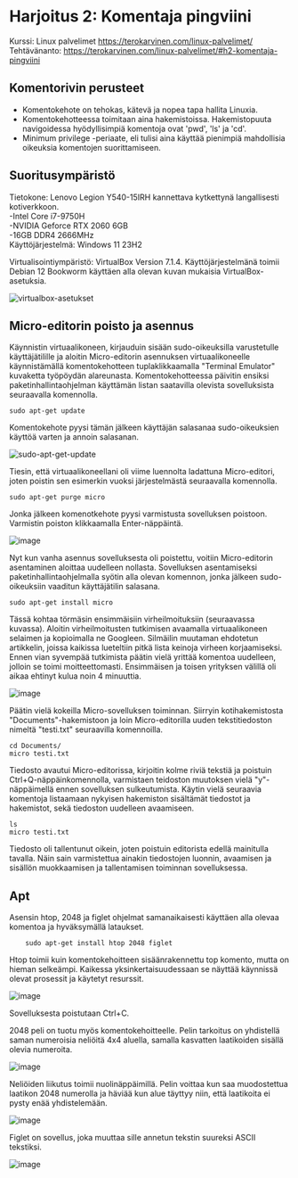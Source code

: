 # Harjoitus 2: Komentaja pingviini
Kurssi: Linux palvelimet https://terokarvinen.com/linux-palvelimet/ \
Tehtävänanto: https://terokarvinen.com/linux-palvelimet/#h2-komentaja-pingviini

## Komentorivin perusteet
- Komentokehote on tehokas, kätevä ja nopea tapa hallita Linuxia.
- Komentokehotteessa toimitaan aina hakemistoissa. Hakemistopuuta navigoidessa hyödyllisimpiä komentoja ovat 'pwd', 'ls' ja 'cd'.
- Minimum privilege -periaate, eli tulisi aina käyttää pienimpiä mahdollisia oikeuksia komentojen suorittamiseen.

## Suoritusympäristö
Tietokone: Lenovo Legion Y540-15IRH kannettava kytkettynä langallisesti kotiverkkoon.\
-Intel Core i7-9750H\
-NVIDIA Geforce RTX 2060 6GB\
-16GB DDR4 2666MHz\
Käyttöjärjestelmä: Windows 11 23H2

Virtualisointiympäristö: VirtualBox Version 7.1.4. Käyttöjärjestelmänä toimii Debian 12 Bookworm käyttäen alla olevan kuvan mukaisia VirtualBox-asetuksia.

![virtualbox-asetukset](https://github.com/user-attachments/assets/ad4b8cd8-9cd2-4ebd-b4f7-86d0b8e23aa1)

## Micro-editorin poisto ja asennus
Käynnistin virtuaalikoneen, kirjauduin sisään sudo-oikeuksilla varustetulle käyttäjätilille ja aloitin Micro-editorin asennuksen virtuaalikoneelle käynnistämällä komentokehotteen tuplaklikkaamalla "Terminal Emulator" kuvaketta työpöydän alareunasta. Komentokehotteessa päivitin ensiksi paketinhallintaohjelman käyttämän listan saatavilla olevista sovelluksista seuraavalla komennolla.

    sudo apt-get update
Komentokehote pyysi tämän jälkeen käyttäjän salasanaa sudo-oikeuksien käyttöä varten ja annoin salasanan.

![sudo-apt-get-update](https://github.com/user-attachments/assets/26d136af-b762-4627-9959-6a0e68d1210e)

Tiesin, että virtuaalikoneellani oli viime luennolta ladattuna Micro-editori, joten poistin sen esimerkin vuoksi järjestelmästä seuraavalla komennolla.

    sudo apt-get purge micro
Jonka jälkeen komenotkehote pyysi varmistusta sovelluksen poistoon. Varmistin poiston klikkaamalla Enter-näppäintä.

![image](https://github.com/user-attachments/assets/89fa9c42-c855-4838-a1ea-829254e291e3)

Nyt kun vanha asennus sovelluksesta oli poistettu, voitiin Micro-editorin asentaminen aloittaa uudelleen nollasta. Sovelluksen asentamiseksi paketinhallintaohjelmalla syötin alla olevan komennon, jonka jälkeen sudo-oikeuksiin vaaditun käyttäjätilin salasana.

    sudo apt-get install micro
Tässä kohtaa törmäsin ensimmäisiin virheilmoituksiin (seuraavassa kuvassa). Aloitin virheilmoitusten tutkimisen avaamalla virtuaalikoneen selaimen ja kopioimalla ne Googleen. Silmäilin muutaman ehdotetun artikkelin, joissa kaikissa lueteltiin pitkä lista keinoja virheen korjaamiseksi. Ennen vian syvempää tutkimista päätin vielä yrittää komentoa uudelleen, jolloin se toimi moitteettomasti. Ensimmäisen ja toisen yrityksen välillä oli aikaa ehtinyt kulua noin 4 minuuttia.

![image](https://github.com/user-attachments/assets/6129ed43-28e9-479b-93e1-5078c38f7b8e)

Päätin vielä kokeilla Micro-sovelluksen toiminnan. Siirryin kotihakemistosta "Documents"-hakemistoon ja loin Micro-editorilla uuden tekstitiedoston nimeltä "testi.txt" seuraavilla komennoilla.

    cd Documents/
    micro testi.txt
Tiedosto avautui Micro-editorissa, kirjoitin kolme riviä tekstiä ja poistuin Ctrl+Q-näppäinkomennolla, varmistaen teidoston muutoksen vielä "y"-näppäimellä ennen sovelluksen sulkeutumista. Käytin vielä seuraavia komentoja listaamaan nykyisen hakemiston sisältämät tiedostot ja hakemistot, sekä tiedoston uudelleen avaamiseen.

    ls
    micro testi.txt
Tiedosto oli tallentunut oikein, joten poistuin editorista edellä mainitulla tavalla. Näin sain varmistettua ainakin tiedostojen luonnin, avaamisen ja sisällön muokkaamisen ja tallentamisen toiminnan sovelluksessa.

## Apt
Asensin htop, 2048 ja figlet ohjelmat samanaikaisesti käyttäen alla olevaa komentoa ja hyväksymällä lataukset.

        sudo apt-get install htop 2048 figlet
Htop toimii kuin komentokehoitteen sisäänrakennettu top komento, mutta on hieman selkeämpi. Kaikessa yksinkertaisuudessaan se näyttää käynnissä olevat prosessit ja käytetyt resurssit. 

![image](https://github.com/user-attachments/assets/59926caf-542b-4881-b107-2d63c8f291b2)

Sovelluksesta poistutaan Ctrl+C.

2048 peli on tuotu myös komentokehoitteelle. Pelin tarkoitus on yhdistellä saman numeroisia neliöitä 4x4 aluella, samalla kasvatten laatikoiden sisällä olevia numeroita. 

![image](https://github.com/user-attachments/assets/c30225cb-933c-4d0b-97d7-39724db0e2a4)

Neliöiden liikutus toimii nuolinäppäimillä. Pelin voittaa kun saa muodostettua laatikon 2048 numerolla ja häviää kun alue täyttyy niin, että laatikoita ei pysty enää yhdistelemään.

![image](https://github.com/user-attachments/assets/80ea953f-e475-4c9e-a6d7-3f55a4c784de)

Figlet on sovellus, joka muuttaa sille annetun tekstin suureksi ASCII tekstiksi.

![image](https://github.com/user-attachments/assets/cdd70182-1dc8-493e-bfb5-fc7ea0743c20)
